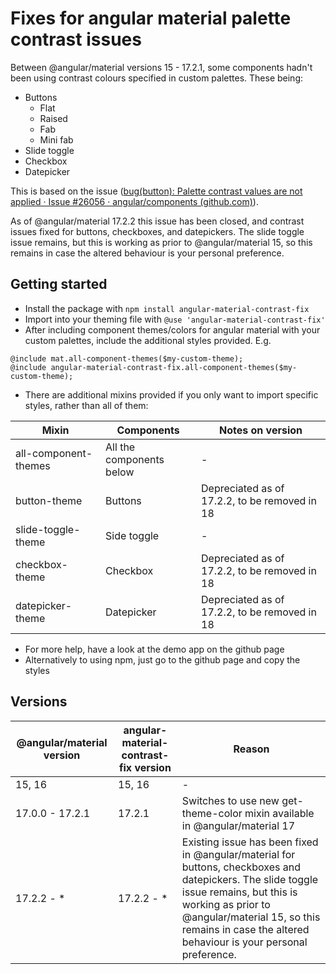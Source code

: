 # Fixes for angular material palette contrast issues
Between @angular/material versions 15 - 17.2.1, some components hadn't been using contrast colours specified in custom palettes. These being:
- Buttons
	- Flat
	- Raised
	- Fab
	- Mini fab
- Slide toggle
- Checkbox
- Datepicker

This is based on the issue ([bug(button): Palette contrast values are not applied · Issue #26056 · angular/components (github.com)](https://github.com/angular/components/issues/26056#issuecomment-1823079154)).

As of @angular/material 17.2.2 this issue has been closed, and contrast issues fixed for buttons, checkboxes, and datepickers. The slide toggle issue remains, but this is working as prior to @angular/material 15, so this remains in case the altered behaviour is your personal preference.

## Getting started
- Install the package with `npm install angular-material-contrast-fix`
- Import into your theming file with `@use 'angular-material-contrast-fix'`
- After including component themes/colors for angular material with your custom palettes, include the additional styles provided. E.g.
```
@include mat.all-component-themes($my-custom-theme);
@include angular-material-contrast-fix.all-component-themes($my-custom-theme);
```

- There are additional mixins provided if you only want to import specific styles, rather than all of them:

| Mixin | Components | Notes on version |
| -- | -- | -- |
| all-component-themes | All the components below | - |
| button-theme | Buttons | Depreciated as of 17.2.2, to be removed in 18 |
| slide-toggle-theme | Side toggle | - |
| checkbox-theme | Checkbox | Depreciated as of 17.2.2, to be removed in 18 |
| datepicker-theme | Datepicker | Depreciated as of 17.2.2, to be removed in 18 |

- For more help, have a look at the demo app on the github page
- Alternatively to using npm, just go to the github page and copy the styles

## Versions
| @angular/material version | angular-material-contrast-fix version | Reason |
| -- | -- | -- | 
| 15, 16 | 15, 16 | - | 
| 17.0.0 - 17.2.1 | 17.2.1 | Switches to use new get-theme-color mixin available in @angular/material 17 | 
| 17.2.2 - * | 17.2.2 - * | Existing issue has been fixed in @angular/material for buttons, checkboxes and datepickers. The slide toggle issue remains, but this is working as prior to @angular/material 15, so this remains in case the altered behaviour is your personal preference. | 
